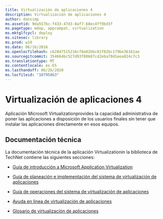 ```yaml
---
title: Virtualización de aplicaciones 4
description: Virtualización de aplicaciones 4
author: dansimp
ms.assetid: 9da557bc-f433-47d3-8af7-68ec4ff9bd3f
ms.pagetype: mdop, appcompat, virtualization
ms.mktglfcycl: deploy
ms.sitesec: library
ms.prod: w10
ms.date: 06/16/2016
ms.openlocfilehash: c62847515216cf0a02bbc81f02bc179be36161ae
ms.sourcegitcommit: 354664bc527d93f80687cd2eba70d1eea024c7c3
ms.translationtype: MT
ms.contentlocale: es-ES
ms.lasthandoff: 06/26/2020
ms.locfileid: "10795863"
---
```

# Virtualización de aplicaciones 4


Aplicación Microsoft Virtualizationprovides la capacidad administrativa de poner las aplicaciones a disposición de los usuarios finales sin tener que instalar las aplicaciones directamente en esos equipos.

## Documentación técnica


La documentación técnica de la aplicación Virtualizationin la biblioteca de TechNet contiene las siguientes secciones:

-   [Guía de introducción a Microsoft Application Virtualization](microsoft-application-virtualization-getting-started-guide.md)

-   [Guía de planeación e implementación del sistema de virtualización de aplicaciones](planning-and-deployment-guide-for-the-application-virtualization-system.md)

-   [Guía de operaciones del sistema de virtualización de aplicaciones](operations-guide-for-the-application-virtualization-system.md)

-   [Ayuda en línea de virtualización de aplicaciones](online-help-for-application-virtualization.md)

-   [Glosario de virtualización de aplicaciones](application-virtualization-glossary.md)

 

 





